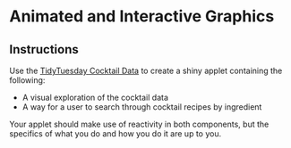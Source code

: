 # Animated and Interactive Graphics

## Instructions

Use the [TidyTuesday Cocktail Data](https://github.com/rfordatascience/tidytuesday/blob/master/data/2020/2020-05-26/readme.md) to create a shiny applet containing the following:

- A visual exploration of the cocktail data
- A way for a user to search through cocktail recipes by ingredient

Your applet should make use of reactivity in both components, but the specifics of what you do and how you do it are up to you.

